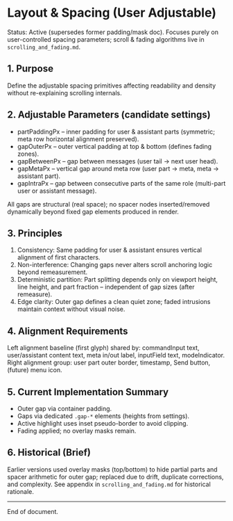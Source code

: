 # Layout & Spacing (User Adjustable)

Status: Active (supersedes former padding/mask doc). Focuses purely on user-controlled spacing parameters; scroll & fading algorithms live in `scrolling_and_fading.md`.

## 1. Purpose
Define the adjustable spacing primitives affecting readability and density without re-explaining scrolling internals.

## 2. Adjustable Parameters (candidate settings)
* partPaddingPx – inner padding for user & assistant parts (symmetric; meta row horizontal alignment preserved).
* gapOuterPx – outer vertical padding at top & bottom (defines fading zones).
* gapBetweenPx – gap between messages (user tail → next user head).
* gapMetaPx – vertical gap around meta row (user part → meta, meta → assistant part).
* gapIntraPx – gap between consecutive parts of the same role (multi-part user or assistant message).

All gaps are structural (real space); no spacer nodes inserted/removed dynamically beyond fixed gap elements produced in render.

## 3. Principles
1. Consistency: Same padding for user & assistant ensures vertical alignment of first characters.
2. Non-interference: Changing gaps never alters scroll anchoring logic beyond remeasurement.
3. Deterministic partition: Part splitting depends only on viewport height, line height, and part fraction – independent of gap sizes (after remeasure).
4. Edge clarity: Outer gap defines a clean quiet zone; faded intrusions maintain context without visual noise.

## 4. Alignment Requirements
Left alignment baseline (first glyph) shared by: commandInput text, user/assistant content text, meta in/out label, inputField text, modeIndicator.
Right alignment group: user part outer border, timestamp, Send button, (future) menu icon.

## 5. Current Implementation Summary
* Outer gap via container padding.
* Gaps via dedicated `.gap-*` elements (heights from settings).
* Active highlight uses inset pseudo-border to avoid clipping.
* Fading applied; no overlay masks remain.

## 6. Historical (Brief)
Earlier versions used overlay masks (top/bottom) to hide partial parts and spacer arithmetic for outer gap; replaced due to drift, duplicate corrections, and complexity. See appendix in `scrolling_and_fading.md` for historical rationale.

---
End of document.
